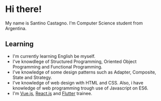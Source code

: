 # Hi there!

My name is Santino Castagno. I'm Computer Science student from Argentina.

## Learning
  - I'm currently learning English be myself.
  - I've knowdlege of Structured Programming, Oriented Object Programming and Functional Programming.
  - I've knowledge of some design patterns such as Adapter, Composite, State and Strategy.
  - I've knowledge of web design with HTML and CSS. Also, i have knowledge of web programming trough use of Javascript on ES6.
  - I'm [Vue.js](https://es.vuejs.org/), [React.js](https://es.reactjs.org/) and [Flutter](https://flutter.dev/) trainee.
